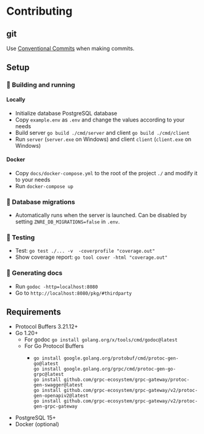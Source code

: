 # Contributing

## git

Use [Conventional Commits](https://www.conventionalcommits.org/en/v1.0.0/) when making commits.

## Setup

### 🚧 Building and running
#### Locally
- Initialize database PostgreSQL database
- Copy `example.env` as `.env` and change the values according to your needs
- Build server `go build ./cmd/server` and client `go build ./cmd/client`
- Run `server` (`server.exe` on Windows) and client `client` (`client.exe` on Windows)

#### Docker
- Copy `docs/docker-compose.yml` to the root of the project `./` and modify it to your needs
- Run `docker-compose up`

### 💾 Database migrations
- Automatically runs when the server is launched. Can be disabled by setting `ZNRE_DB_MIGRATIONS=false` in `.env`.

### 🔬 Testing
- Test: `go test ./... -v  -coverprofile "coverage.out"`
- Show coverage report: `go tool cover -html "coverage.out"`

### 📝 Generating docs
- Run `godoc -http=localhost:8080`
- Go to `http://localhost:8080/pkg/#thirdparty`

## Requirements
- Protocol Buffers 3.21.12+
- Go 1.20+
  - For godoc `go install golang.org/x/tools/cmd/godoc@latest`
  - For Go Protocol Buffers
    - ```
      go install google.golang.org/protobuf/cmd/protoc-gen-go@latest
      go install google.golang.org/grpc/cmd/protoc-gen-go-grpc@latest
      go install github.com/grpc-ecosystem/grpc-gateway/protoc-gen-swagger@latest
      go install github.com/grpc-ecosystem/grpc-gateway/v2/protoc-gen-openapiv2@latest
      go install github.com/grpc-ecosystem/grpc-gateway/v2/protoc-gen-grpc-gateway
      ```
- PostgreSQL 15+
- Docker (optional)
